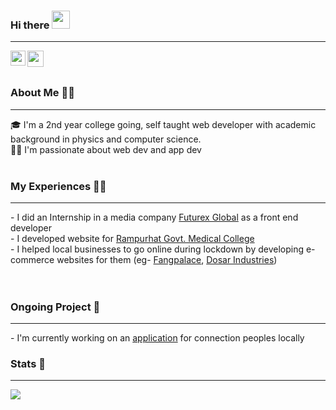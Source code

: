 ### Hi there <img src="https://github.com/TheDudeThatCode/TheDudeThatCode/blob/master/Assets/Hi.gif" width="29px">

<hr>

<a href="https://www.linkedin.com/in/iswarmondal/">
  <img align="left" width="24px" src="https://cdn-icons-png.flaticon.com/512/174/174857.png"  />
</a>
<a href="https://twitter.com/IswarMondal19">
  <img align="left" width="26px" src="https://cdn-icons-png.flaticon.com/512/174/174876.png" />
</a>

<br>
<br>

### About Me 🧘‍♂️
<hr/>
🎓 I'm a 2nd year college going, self taught web developer with academic background in physics and computer science.
<br>
👨‍💻 I'm passionate about web dev and app dev
<br>
<br>

### My Experiences 👷‍♂
<hr>
- I did an Internship in a media company <a href="https://www.linkedin.com/company/futurex-global/mycompany/">Futurex Global</a> as a front end developer <br> 
- I developed website for <a href="http://www.rampurhatgmch.edu.in/">Rampurhat Govt. Medical College</a>  <br>
- I helped local businesses to go online during lockdown by developing e-commerce websites for them (eg- <a href="https://fangpalace.com/">Fangpalace</a>, <a href="https://dosarindustries.com/">Dosar Industries</a>)   <br>
<br><br>

### Ongoing Project 🚧
<hr>
- I'm currently working on an <a href="https://github.com/iswarmondal/fantastic-fox" >application</a> for connection peoples locally

### Stats 🧭
<hr>
<img src="https://github-readme-stats.vercel.app/api?username=iswarmondal&count_private=true&show_icons=true&theme=dracula&border_radius=20" >
<!--
Visits
<img src="https://visitor-badge.laobi.icu/badge?page_id=iswarmondal.iswarmondal">
-->
